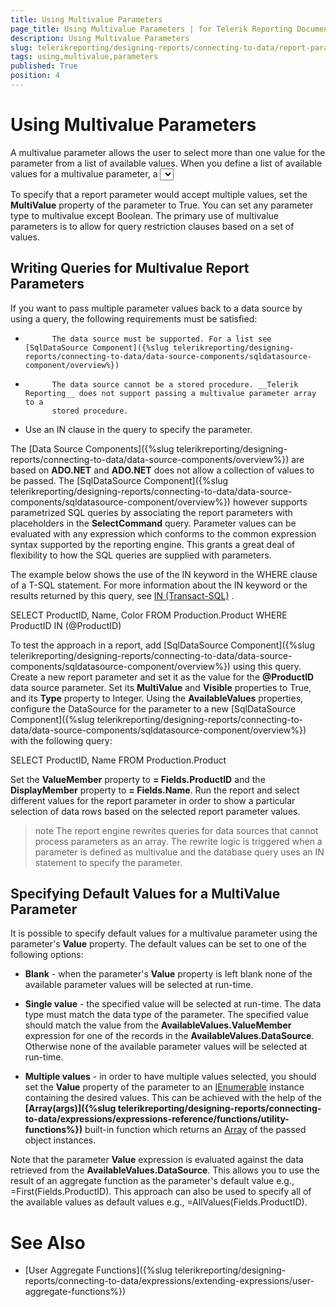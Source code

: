 ```yaml
---
title: Using Multivalue Parameters
page_title: Using Multivalue Parameters | for Telerik Reporting Documentation
description: Using Multivalue Parameters
slug: telerikreporting/designing-reports/connecting-to-data/report-parameters/using-multivalue-parameters
tags: using,multivalue,parameters
published: True
position: 4
---
```


# Using Multivalue Parameters



A multivalue parameter allows the user to select more than one value for the parameter from a list of available values.
        When you define a list of available values for a multivalue parameter, a __<select all>__
        option is automatically added to the list of values in the report parameter editor. You can use this option to select and clear all
        values in the list. The expression for a multivalue parameter does not differ from the expression for a single value parameter i.e., the
        expression begins with the __Parameters__ keyword. For example, a parameter named __VendorSelect__
        appears as __Parameters.VendorSelect.Value__ in the expression editor. For more information,
        see [Using Report Parameters in Expressions]({%slug telerikreporting/designing-reports/connecting-to-data/report-parameters/using-report-parameters-in-expressions%}).
      

To specify that a report parameter would accept multiple values, set the __MultiValue__ property of the parameter to True. You can set any parameter
        type to multivalue except Boolean. The primary use of multivalue parameters is to allow for query restriction clauses based on a set of values.
      

## Writing Queries for Multivalue Report Parameters

If you want to pass multiple parameter values back to a data source by using a query, the following requirements must be satisfied:

* 
            The data source must be supported. For a list see [SqlDataSource Component]({%slug telerikreporting/designing-reports/connecting-to-data/data-source-components/sqldatasource-component/overview%})

* 
            The data source cannot be a stored procedure. __Telerik Reporting__ does not support passing a multivalue parameter array to a
            stored procedure.
          

* Use an IN clause in the query to specify the parameter.

The [Data Source Components]({%slug telerikreporting/designing-reports/connecting-to-data/data-source-components/overview%}) are based on
          __ADO.NET__ and __ADO.NET__ does not
          allow a collection of values to be passed. The [SqlDataSource Component]({%slug telerikreporting/designing-reports/connecting-to-data/data-source-components/sqldatasource-component/overview%}) however supports parametrized SQL
          queries by associating the report parameters with placeholders in the __SelectCommand__ query. Parameter values can be evaluated with any
          expression which conforms to the common expression syntax supported by the reporting engine. This grants a great deal of flexibility
          to how the SQL queries are supplied with parameters.
        

The example below shows the use of the IN keyword in the WHERE clause of a T-SQL statement. For more
          information about the IN keyword or the results returned by this query, see [IN (Transact-SQL)](http://msdn.microsoft.com/en-us/library/ms177682(SQL.90).aspx)
          .
        

	
SELECT        ProductID, Name, Color
FROM            Production.Product
WHERE        ProductID IN (@ProductID)




To test the approach in a report, add [SqlDataSource Component]({%slug telerikreporting/designing-reports/connecting-to-data/data-source-components/sqldatasource-component/overview%}) using this query.
          Create a new report parameter
          and set it as the value for the __@ProductID__ data source parameter. Set its __MultiValue__ and
          __Visible__ properties to True, and its __Type__ property to Integer.
          Using the __AvailableValues__ properties, configure the DataSource for the parameter to a new
          [SqlDataSource Component]({%slug telerikreporting/designing-reports/connecting-to-data/data-source-components/sqldatasource-component/overview%}) with the following query:
        

	
SELECT        ProductID, Name
FROM            Production.Product




Set the __ValueMember__ property to __= Fields.ProductID__ and the 
          __DisplayMember__ property to __= Fields.Name__.
          Run the report and select different values for the report parameter in order to show a particular selection of data rows based on the selected report parameter values.
        

>note The report engine rewrites queries for data sources that cannot process parameters as an array. The rewrite logic is triggered when a parameter is            defined as multivalue and the database query uses an IN statement to specify the parameter.          


## Specifying Default Values for a MultiValue Parameter

It is possible to specify default values for a multivalue parameter using the parameter's __Value__ property.
          The default values can be set to one of the following options:
        

* __Blank__ - when the parameter's __Value__ property is left blank none of the 
              available parameter values will be selected at run-time.
            

* __Single value__ - the specified value will be selected at run-time. The data type must match the data type of the parameter.
              The specified value should match the value from the __AvailableValues.ValueMember__ expression for one of the records in the 
              __AvailableValues.DataSource__.
              Otherwise none of the available parameter values will be selected at run-time.
            

* __Multiple values__ - in order to have multiple values selected, you should set the __Value__
              property of the parameter to an
              [IEnumerable](http://msdn.microsoft.com/en-us/library/system.collections.ienumerable.aspx)
              instance containing the desired values. This can be achieved with the help of the
              __[Array(args)]({%slug telerikreporting/designing-reports/connecting-to-data/expressions/expressions-reference/functions/utility-functions%})__ built-in function which returns an
              [Array](http://msdn.microsoft.com/en-us/library/system.array.aspx)
              of the passed object instances.
            

Note that the parameter __Value__ expression is evaluated against the data retrieved from the __AvailableValues.DataSource__.
          This allows you to use the result of an aggregate function as the parameter's default value e.g., =First(Fields.ProductID). This
          approach can also be used to specify all of the available values as default values e.g., =AllValues(Fields.ProductID).
        

# See Also

 * [User Aggregate Functions]({%slug telerikreporting/designing-reports/connecting-to-data/expressions/extending-expressions/user-aggregate-functions%})
